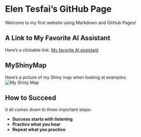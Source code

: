 # Elen Tesfai’s GitHub Page

Welcome to my first website using Markdown and GitHub Pages!

## A Link to My Favorite AI Assistant
Here’s a clickable link: [My favorite AI assistant](https://chat.openai.com/)

## MyShinyMap
Here’s a picture of my Shiny map when looking at examples:  
![My Shiny Map](C:\Users\su_te\Downloads\myshinyimage.png)  <!-- Make sure to upload 'myshinyimage.png' to your repository -->

## How to Succeed
It all comes down to three important steps:
- **Success starts with listening**
- **Practice what you hear**
- **Repeat what you practice**
